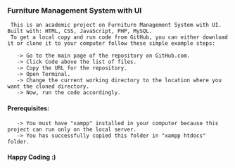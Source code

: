 <!DOCTYPE html>
<html lang="en">

<body>
      <h3>Furniture Management System with UI</h3>

     This is an academic project on Furniture Management System with UI. Built with: HTML, CSS, JavaScript, PHP, MySQL.
     To get a local copy and run code from GitHub, you can either download it or clone it to your computer follow these simple example steps:

       -> Go to the main page of the repository on GitHub.com.
       -> Click Code above the list of files.
       -> Copy the URL for the repository.
       -> Open Terminal.
       -> Change the current working directory to the location where you want the cloned directory.
       -> Now, run the code accordingly.
       
<h4>Prerequisites:</h4>

       -> You must have "xampp" installed in your computer because this project can run only on the local server.
       -> You has successfully copied this folder in "xampp htdocs" folder.

 <h4>Happy Coding :)</h4>      

</body>
</html>
